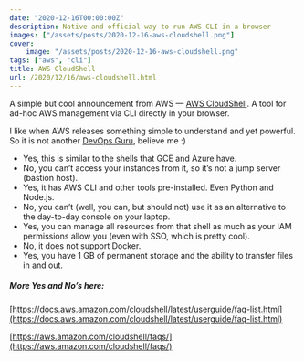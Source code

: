```yaml
---
date: "2020-12-16T00:00:00Z"
description: Native and official way to run AWS CLI in a browser 
images: ["/assets/posts/2020-12-16-aws-cloudshell.png"]
cover:
    image: "/assets/posts/2020-12-16-aws-cloudshell.png"
tags: ["aws", "cli"]
title: AWS CloudShell
url: /2020/12/16/aws-cloudshell.html
---
```


A simple but cool announcement from AWS — [AWS CloudShell](https://aws.amazon.com/cloudshell/).
A tool for ad-hoc AWS management via CLI directly in your browser.

I like when AWS releases something simple to understand and yet powerful.\
So it is not another [DevOps Guru](https://aws.amazon.com/devops-guru/), believe me :)

- Yes, this is similar to the shells that GCE and Azure have.
- No, you can’t access your instances from it, so it’s not a jump server (bastion host).
- Yes, it has AWS CLI and other tools pre-installed. Even Python and Node.js.
- No, you can’t (well, you can, but should not) use it as an alternative to the day-to-day console on your laptop.
- Yes, you can manage all resources from that shell as much as your IAM permissions allow you (even with SSO, which is pretty cool).
- No, it does not support Docker.
- Yes, you have 1 GB of permanent storage and the ability to transfer files in and out.

##### More Yes and No’s here:
[https://docs.aws.amazon.com/cloudshell/latest/userguide/faq-list.html](https://docs.aws.amazon.com/cloudshell/latest/userguide/faq-list.html)

[https://aws.amazon.com/cloudshell/faqs/](https://aws.amazon.com/cloudshell/faqs/) 